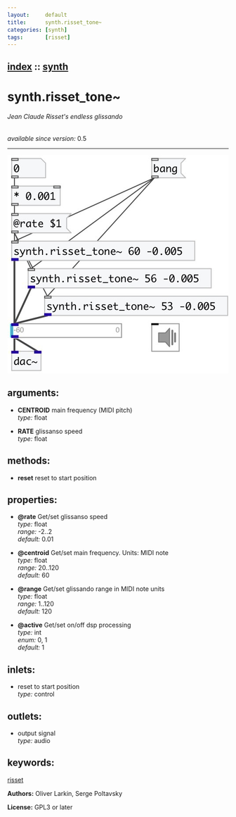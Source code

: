 ```yaml
---
layout:     default
title:      synth.risset_tone~
categories: [synth]
tags:       [risset]
---
```

[index](index.html) :: [synth](category_synth.html)
---

# synth.risset_tone~

###### Jean Claude Risset&#39;s endless glissando

*available since version:* 0.5

---




[![example](../examples/img/synth.risset_tone~.jpg)](../examples/pd/synth.risset_tone~.pd)



## arguments:

* **CENTROID**
main frequency (MIDI pitch)<br>
_type:_ float<br>

* **RATE**
glissanso speed<br>
_type:_ float<br>



## methods:

* **reset**
reset to start position<br>




## properties:

* **@rate** 
Get/set glissanso speed<br>
_type:_ float<br>
_range:_ -2..2<br>
_default:_ 0.01<br>

* **@centroid** 
Get/set main frequency. Units: MIDI note<br>
_type:_ float<br>
_range:_ 20..120<br>
_default:_ 60<br>

* **@range** 
Get/set glissando range in MIDI note units<br>
_type:_ float<br>
_range:_ 1..120<br>
_default:_ 120<br>

* **@active** 
Get/set on/off dsp processing<br>
_type:_ int<br>
_enum:_ 0, 1<br>
_default:_ 1<br>



## inlets:

* reset to start position<br>
_type:_ control



## outlets:

* output signal<br>
_type:_ audio



## keywords:

[risset](keywords/risset.html)






**Authors:** Oliver Larkin, Serge Poltavsky




**License:** GPL3 or later






